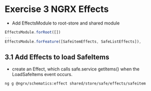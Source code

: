 # Exercise 3 NGRX Effects

- Add EffectsModule to root-store and shared module

```typescript
EffectsModule.forRoot([])
...
EffectsModule.forFeature([SafeitemEffects, SafeListEffects]),
```

## 3.1 Add Effects to load SafeItems

- create an Effect, which calls safe.service getItems() when the LoadSafeItems event occurs.

```bash
ng g @ngrx/schematics:effect shared/store/safe/effects/safeitem
```
